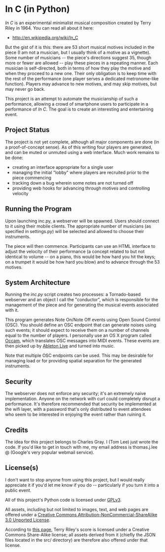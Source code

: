 In C (in Python)
================
*In C* is an experimental minimalist musical composition created by Terry Riley in 1964. You can read all about it here:

* http://en.wikipedia.org/wiki/In_C

But the gist of it is this: there are 53 short musical motives included in the piece (I am not a musician, but I usually think of a motive as a vignette).  Some number of musicians -- the piece's directions suggest 35, though more or fewer are allowed -- play these pieces in a repeating manner.  Each musician is self-directed, both in terms of how they play the motive and when they proceed to a new one.  Their only obligation is to keep time with the rest of the performance (one player serves a dedicated metronome-like function). Players may advance to new motives, and may skip motives, but may never go back.

This project is an attempt to automate the musicianship of such a performance, allowing a crowd of smartphone users to participate in a performance of *In C*.  The goal is to create an interesting and entertaining event.

Project Status
--------------
The project is not yet complete, although all major components are done (in a proof-of-concept sense).  As of this writing four players are generated, and can be muted or unmuted using a web interface.  Much work remains to be done:

* creating an interface appropriate for a single user
* managing the initial "lobby" where players are recruited prior to the piece commencing
* tracking down a bug wherein some notes are not turned off
* providing web hooks for advancing through motives and controlling velocity

Running the Program
-------------------
Upon launching inc.py, a webserver will be spawned.  Users should connect to it using their mobile clients.  The appropriate number of musicians (as specified in settings.py) will be selected and allowed to choose their instruments.

The piece will then commence.  Participants can use an HTML interface to adjust the velocity of their performance (a concept related to but not identical to volume -- on a piano, this would be how hard you hit the keys; on a trumpet it would be how hard you blow) and to advance through the 53 motives.

System Architecture
-------------------
Running the *inc.py* script creates two processes: a Tornado-based webserver and an object I call the "conductor", which is responsible for the management of the piece and for generating the musical events associated with it.

This program generates Note On/Note Off events using Open Sound Control (OSC).  You should define an OSC endpoint that can generate noises using such events; it should expect to receive them on a number of channels equal to the number of players. I personally use an OS X program called [Occam](http://www.illposed.com/software/occam), which translates OSC messages into MIDI events.  These events are then picked up by [Ableton Live](http://www.ableton.com) and turned into music.

Note that multiple OSC endpoints can be used.  This may be desirable for managing load or for providing spatial separation for the generated instruments.

Security
--------
The webserver does not enforce any security; it's an extremely naive implementation.  Anyone on the network with curl could completely disrupt a performance.  It's therefore recommended that security be implemented at the wifi layer, with a password that's only distributed to event attendees who seem to be interested in enjoying the event rather than ruining it.

Credits
-------
The idea for this project belongs to Charles Gray.  I (Tom Lee) just wrote the code.  If you'd like to get in touch with me, my email address is thomas.j.lee @ (Google's very popular webmail service).

License(s)
----------
I don't want to stop anyone from using this project, but I would really appreciate it if you'd let me know if you do -- particularly if you turn it into a public event.

All of this project's Python code is licensed under [GPLv3](http://www.gnu.org/licenses/gpl.html).

All assets, including but not limited to images, text, and web pages are offered under a [Creative Commons Attribution-NonCommercial-ShareAlike 3.0 Unported License](http://creativecommons.org/licenses/by-nc-sa/3.0/).

According to [this page](http://www.flagmusic.com/work.php?r=trjhinc), Terry Riley's score is licensed under a Creative Commons Share-Alike license; all assets derived from it (chiefly the JSON files located in the src/ directory) are therefore also offered under that license.
